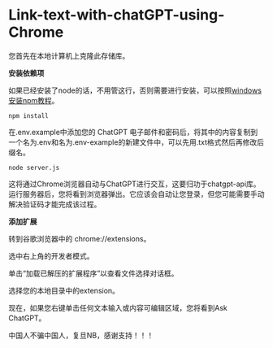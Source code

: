 # Link-text-with-chatGPT-using-Chrome

您首先在本地计算机上克隆此存储库。

**安装依赖项**

如果已经安装了node的话，不用管这行，否则需要进行安装，可以按照[windows安装npm教程](https://blog.csdn.net/zhouyan8603/article/details/109039732#:~:text=windows%E5%AE%89%E8%A3%85npm%E6%95%99%E7%A8%8B%201%202%E3%80%81nodejs%E4%B8%8B%E8%BD%BD%E7%BD%91%E5%9D%80%EF%BC%9A%20https%3A%2F%2Fnodejs.org%2Fen%2F%20%E3%80%90%E5%A6%82%E6%9E%9C%E5%AB%8C%E4%B8%8B%E8%BD%BD%E7%9A%84%E6%85%A2%EF%BC%8C%E5%8F%AF%E4%BB%A5%E4%B8%8B%E8%BD%BD%E5%85%B6%E4%BB%96%E7%BD%91%E7%AB%99%E4%B8%8A%E7%9A%84%EF%BC%8C%E5%88%AB%E4%BA%BA%E6%9C%89%E7%8E%B0%E6%88%90%E7%9A%84%EF%BC%8C%E4%B8%8B%E8%BD%BD%E7%9A%84%E6%AF%94%E8%BE%83%E5%BF%AB%E3%80%91%202%203%E3%80%81%E4%B8%8B%E8%BD%BD%E5%A5%BD%E5%90%8E%EF%BC%8C%E5%8F%8C%E5%87%BB%E5%AE%89%E8%A3%85%EF%BC%9A%203,6%E3%80%81%E9%80%89%E6%8B%A9%E5%AE%89%E8%A3%85%E8%B7%AF%E5%BE%84%EF%BC%9A%206%207%E3%80%81%E4%BC%9A%E9%BB%98%E8%AE%A4%E8%87%AA%E5%B7%B1%E6%B7%BB%E5%8A%A0%E7%8E%AF%E5%A2%83%E5%8F%98%E9%87%8F%EF%BC%9A%207%208%E3%80%81%E6%8E%A5%E4%B8%8B%E5%8E%BB%E4%B8%80%E8%B7%AF%E2%80%9Cnext%E2%80%9D%EF%BC%8C%E6%9C%80%E5%90%8E%E7%82%B9%E5%87%BBfinish%208%209%E3%80%81%E5%AE%89%E8%A3%85%E5%A5%BD%E5%90%8E%EF%BC%8C%E5%AF%B9%E5%BA%94%E7%9A%84%E5%90%84%E4%B8%AA%E6%96%87%E4%BB%B6%E7%9A%84%E4%BD%9C%E7%94%A8%EF%BC%9A%20%E6%9B%B4%E5%A4%9A%E9%A1%B9%E7%9B%AE)。

```
npm install
```

在.env.example中添加您的 ChatGPT 电子邮件和密码后，将其中的内容复制到一个名为.env和名为.env-example的新建文件中，可以先用.txt格式然后再修改后缀名。

```
node server.js
```

这将通过Chrome浏览器自动与ChatGPT进行交互，这要归功于chatgpt-api库。运行服务器后，您将看到浏览器弹出。它应该会自动让您登录，但您可能需要手动解决验证码才能完成该过程。

**添加扩展**

转到谷歌浏览器中的 chrome://extensions。

选中右上角的开发者模式。

单击“加载已解压的扩展程序”以查看文件选择对话框。

选择您的本地目录中的extension。

现在，如果您右键单击任何文本输入或内容可编辑区域，您将看到Ask ChatGPT。

中国人不骗中国人，复旦NB，感谢支持！！！
